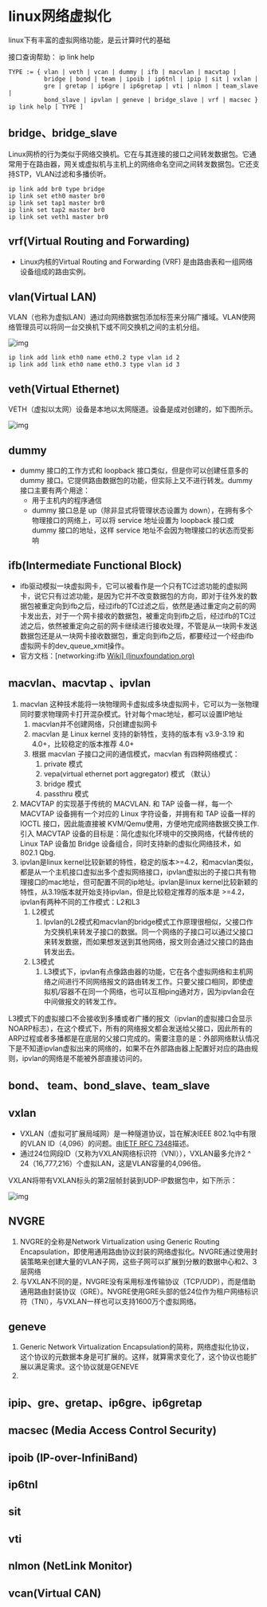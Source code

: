 # linux网络虚拟化

linux下有丰富的虚拟网络功能，是云计算时代的基础

接口查询帮助： ip link help

```Shell
TYPE := { vlan | veth | vcan | dummy | ifb | macvlan | macvtap |
          bridge | bond | team | ipoib | ip6tnl | ipip | sit | vxlan |
          gre | gretap | ip6gre | ip6gretap | vti | nlmon | team_slave |
          bond_slave | ipvlan | geneve | bridge_slave | vrf | macsec }
ip link help [ TYPE ]
```

## bridge、bridge_slave 

Linux网桥的行为类似于网络交换机。它在与其连接的接口之间转发数据包。它通常用于在路由器，网关或虚拟机与主机上的网络命名空间之间转发数据包。它还支持STP，VLAN过滤和多播侦听。

```Shell
ip link add br0 type bridge
ip link set eth0 master br0
ip link set tap1 master br0
ip link set tap2 master br0
ip link set veth1 master br0
```

## vrf(Virtual Routing and Forwarding)

- Linux内核的Virtual Routing and Forwarding (VRF) 是由路由表和一组网络设备组成的路由实例。

## vlan(Virtual LAN)

VLAN（也称为虚拟LAN）通过向网络数据包添加标签来分隔广播域。VLAN使网络管理员可以将同一台交换机下或不同交换机之间的主机分组。

![img](./img/vlan.jpeg)

```Shell
ip link add link eth0 name eth0.2 type vlan id 2
ip link add link eth0 name eth0.3 type vlan id 3
```

## veth(Virtual Ethernet)

VETH（虚拟以太网）设备是本地以太网隧道。设备是成对创建的，如下图所示。

![img](./img/veth.png)

## dummy

- dummy 接口的工作方式和 loopback 接口类似，但是你可以创建任意多的 dummy 接口。它提供路由数据包的功能，但实际上又不进行转发。dummy 接口主要有两个用途：
  - 用于主机内的程序通信
  - dummy 接口总是 up（除非显式将管理状态设置为 down），在拥有多个物理接口的网络上，可以将 service 地址设置为 loopback 接口或 dummy 接口的地址，这样 service 地址不会因为物理接口的状态而受影响

## ifb(Intermediate Functional Block)

-  ifb驱动模拟一块虚拟网卡，它可以被看作是一个只有TC过滤功能的虚拟网卡，说它只有过滤功能，是因为它并不改变数据包的方向，即对于往外发的数据包被重定向到ifb之后，经过ifb的TC过滤之后，依然是通过重定向之前的网卡发出去，对于一个网卡接收的数据包，被重定向到ifb之后，经过ifb的TC过滤之后，依然被重定向之前的网卡继续进行接收处理，不管是从一块网卡发送数据包还是从一块网卡接收数据包，重定向到ifb之后，都要经过一个经由ifb虚拟网卡的dev_queue_xmit操作。
- 官方文档：[networking:ifb [Wiki\] (linuxfoundation.org)](https://wiki.linuxfoundation.org/networking/ifb)

## macvlan、macvtap 、ipvlan

1. macvlan 这种技术能将一块物理网卡虚拟成多块虚拟网卡，它可以为一张物理同时要求物理网卡打开混杂模式。针对每个mac地址，都可以设置IP地址
   1. macvlan并不创建网络，只创建虚拟网卡
   2. macvlan 是 Linux kernel 支持的新特性，支持的版本有 v3.9-3.19 和 4.0+，比较稳定的版本推荐 4.0+
   3. 根据 macvlan 子接口之间的通信模式，macvlan 有四种网络模式：
      1. private 模式
      2. vepa(virtual ethernet port aggregator) 模式 （默认）
      3. bridge 模式
      4. passthru 模式
2. MACVTAP 的实现基于传统的 MACVLAN. 和 TAP 设备一样，每一个 MACVTAP 设备拥有一个对应的 Linux 字符设备，并拥有和 TAP 设备一样的 IOCTL 接口，因此能直接被 KVM/Qemu使用，方便地完成网络数据交换工作. 引入 MACVTAP 设备的目标是：简化虚拟化环境中的交换网络，代替传统的 Linux TAP 设备加 Bridge 设备组合，同时支持新的虚拟化网络技术，如 802.1 Qbg.
3. ipvlan是linux kernel比较新颖的特性，稳定的版本>=4.2，和macvlan类似，都是从一个主机接口虚拟出多个虚拟网络接口，ipvlan虚拟出的子接口共有物理接口的mac地址，但可配置不同的ip地址。ipvlan是linux kernel比较新颖的特性，从3.19版本就开始支持ipvlan，但是比较稳定推荐的版本是 >=4.2，ipvlan有两种不同的工作模式：L2和L3
   1. L2模式
      1. Ipvlan的L2模式和macvlan的bridge模式工作原理很相似，父接口作为交换机来转发子接口的数据。同一个网络的子接口可以通过父接口来转发数据，而如果想发送到其他网络，报文则会通过父接口的路由转发出去。
   2. L3模式
      1. L3模式下，ipvlan有点像路由器的功能，它在各个虚拟网络和主机网络之间进行不同网络报文的路由转发工作。只要父接口相同，即使虚拟机/容器不在同一个网络，也可以互相ping通对方，因为ipvlan会在中间做报文的转发工作。

L3模式下的虚拟接口不会接收到多播或者广播的报文（ipvlan的虚拟接口会显示NOARP标志），在这个模式下，所有的网络报文都会发送给父接口，因此所有的ARP过程或者多播都是在底层的父接口完成的。需要注意的是：外部网络默认情况下是不知道ipvlan虚拟出来的网络的，如果不在外部路由器上配置好对应的路由规则，ipvlan的网络是不能被外部直接访问的。

## bond、 team、bond_slave、team_slave

## vxlan

- VXLAN（虚拟可扩展局域网）是一种隧道协议，旨在解决IEEE 802.1q中有限的VLAN ID（4,096）的问题。由[IETF RFC 7348](https://tools.ietf.org/html/rfc7348)描述。
- 通过24位网段ID（又称为VXLAN网络标识符（VNI）），VXLAN最多允许2 ^ 24（16,777,216）个虚拟LAN，这是VLAN容量的4,096倍。

VXLAN将带有VXLAN标头的第2层帧封装到UDP-IP数据包中，如下所示：

![img](./img/vxlan.png)

## NVGRE

1. NVGRE的全称是Network Virtualization using Generic Routing Encapsulation，即使用通用路由协议封装的网络虚拟化。NVGRE通过使用封装策略来创建大量的VLAN子网，这些子网可以扩展到分散的数据中心和2、3层网络
2. 与VXLAN不同的是，NVGRE没有采用标准传输协议（TCP/UDP），而是借助通用路由封装协议（GRE）。NVGRE使用GRE头部的低24位作为租户网络标识符（TNI），与VXLAN一样也可以支持1600万个虚拟网络。

## geneve

1. Generic Network Virtualization Encapsulation的简称，网络虚拟化协议，这个协议的元数据本身是可扩展的。这样，就算需求变化了，这个协议也能扩展以满足需求。这个协议就是GENEVE
2. 



## ipip、gre、gretap、ip6gre、ip6gretap



## macsec (Media Access Control Security)



## ipoib (IP-over-InfiniBand)



## ip6tnl



## sit



## vti



## nlmon (NetLink Monitor)



## vcan(Virtual CAN)
